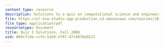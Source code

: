 ```yaml
---
content_type: resource
description: Solutions to a quiz on computational science and engineering.
file: https://ol-ocw-studio-app-production.s3.amazonaws.com/courses/18-085-computational-science-and-engineering-i-fall-2008/809cf1deccfe5a502f67d7c4870a9222_q3_sol_18085_f06.pdf
file_type: application/pdf
resourcetype: Document
title: Quiz 3 Solutions, Fall 2006
uid: 809cf1de-ccfe-5a50-2f67-d7c4870a9222
---
```

